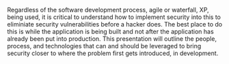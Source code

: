 Regardless of the software development process, agile or waterfall, XP,
being used, it is critical to understand how to implement security into
this to eliminiate security vulnerabilities before a hacker does. The
best place to do this is while the application is being built and not
after the application has already been put into production. This
presentation will outline the people, process, and technologies that can
and should be leveraged to bring security closer to where the problem
first gets introduced, in development.